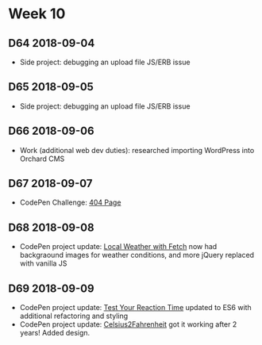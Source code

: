 # Week 10

## D64 2018-09-04

- Side project: debugging an upload file JS/ERB issue

## D65 2018-09-05

- Side project: debugging an upload file JS/ERB issue

## D66 2018-09-06

- Work (additional web dev duties): researched importing WordPress into Orchard CMS

## D67 2018-09-07

- CodePen Challenge: [404 Page](https://codepen.io/digilou/pen/vzWjJo)

## D68 2018-09-08

- CodePen project update: [Local Weather with Fetch](https://codepen.io/digilou/pen/BOByON) now had backgraound images for weather conditions, and more jQuery replaced with vanilla JS

## D69 2018-09-09

- CodePen project update: [Test Your Reaction Time](https://codepen.io/digilou/pen/eBdzGq) updated to ES6 with additional refactoring and styling
- CodePen project update: [Celsius2Fahrenheit](https://codepen.io/digilou/pen/LbWJON) got it working after 2 years! Added design.
